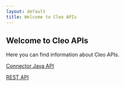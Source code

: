 ```yaml
---
layout: default
title: Welcome to Cleo APIs
---
```

## Welcome to Cleo APIs

Here you can find information about Cleo APIs.

[Connector Java API](/connector/index.html)

[REST API](http://developer.cleo.com/api/welcome.html)

